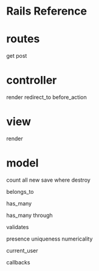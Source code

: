 # Rails Reference

# routes

get
post

# controller

render
redirect_to
before_action

# view

render

# model

count
all
new
save
where
destroy

belongs_to

has_many

has_many through

validates

 presence
 uniqueness
 numericality
 
 
current_user

callbacks
